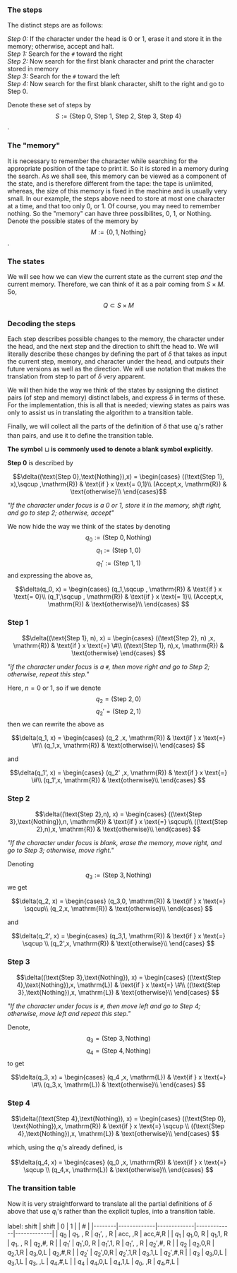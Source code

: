 ### The steps

The distinct steps are as follows:

*Step 0:* If the character under the head is 0 or 1, erase it and store it in the memory; otherwise, accept and halt.  
*Step 1:* Search for the `#` toward the right  
*Step 2:* Now search for the first blank character and print the character stored in memory   
*Step 3:* Search for the `#` toward the left  
*Step 4:* Now search for the first blank character, shift to the right and go to Step 0.

Denote these set of steps by $$S := \{\text{Step 0, Step 1, Step 2, Step 3, Step 4}\}$$.

### The "memory"

It is necessary to remember the character while searching for the appropriate position of the tape to print it. So it is stored in a memory during the search. As we shall see, this memory can be viewed as a component of the state, and is therefore different from the tape: the tape is unlimited, whereas, the size of this memory is fixed in the machine and is usually very small. In our example, the steps above need to store at most one character at a time, and that too only 0, or 1. Of course, you may need to remember nothing. So the "memory" can have three possibilites, 0, 1, or Nothing. Denote the possible states of the memory by $$M :=\{ 0, 1, \text{Nothing} \}$$.



### The states

We will see how we can view the current state as the current step *and* the current memory. Therefore, we can think of it as a pair coming from $S \times M$. So,

$$Q \subset S \times M$$


### Decoding the steps

Each step describes possible changes to the memory, the character under the head, and the next step and the direction to shift the head to. We will literally describe these changes by defining the part of $\delta$ that takes as input the current step, memory, and character under the head, and outputs their future versions as well as the direction. We will use notation that makes the translation from step to part of $\delta$ very apparent. 

We will then hide the way we think of the states by assigning the distinct pairs (of step and memory) distinct labels, and express $\delta$ in terms of these. For the implementation, this is all that is needed; viewing states as pairs was only to assist us in translating the algorithm to a transition table.

Finally, we will collect all the parts of the definition of $\delta$ that use $q_i$'s rather than pairs, and use it to define the transition table.

**The symbol** $\sqcup$ **is commonly used to denote a blank symbol explicitly.**

**Step 0** is described by

$$\delta((\text{Step 0},\text{Nothing}),x) = \begin{cases}
((\text{Step 1}, x),\sqcup ,\mathrm{R}) & \text{if } x \text{= 0,1}\\
(Accept,x, \mathrm{R}) & \text{otherwise}\\
\end{cases}$$

*"If the character under focus is a 0 or 1, store it in the memory, shift right, and go to step 2; otherwise, accept"*


We now hide the way we think of the states by denoting $$q_0:=(\text{Step 0}, \text{Nothing})$$ $$q_1:=(\text{Step 1}, 0)$$ $$q_1':=(\text{Step 1},1)$$ and expressing the above as,


$$\delta(q_0, x) = \begin{cases}
(q_1,\sqcup , \mathrm{R}) & \text{if } x \text{= 0}\\
(q_1',\sqcup , \mathrm{R}) & \text{if } x \text{= 1}\\
(Accept,x, \mathrm{R}) & \text{otherwise}\\
\end{cases}
$$ 

### Step 1

$$\delta((\text{Step 1}, n), x) = \begin{cases}
((\text{Step 2}, n) ,x, \mathrm{R}) & \text{if } x \text{=} \#\\
((\text{Step 1}, n),x, \mathrm{R}) & \text{otherwise}
\end{cases}
$$ 

*"if the character under focus is a `#`, then move right and go to Step 2; otherwise, repeat this step."*

Here, $n=0$ or 1, so if we denote $$q_2=(\text{Step 2},0)$$ $$q_2'=(\text{Step 2},1)$$ then we can rewrite the above as 

$$\delta(q_1, x) = \begin{cases}
(q_2 ,x, \mathrm{R}) & \text{if } x \text{=} \#\\
(q_1,x, \mathrm{R}) & \text{otherwise}\\
\end{cases}
$$

and 

$$\delta(q_1', x) = \begin{cases}
(q_2' ,x, \mathrm{R}) & \text{if } x \text{=} \#\\
(q_1',x, \mathrm{R}) & \text{otherwise}\\
\end{cases}
$$ 

### Step 2

$$\delta((\text{Step 2},n), x) = \begin{cases}
((\text{Step 3},\text{Nothing}),n, \mathrm{R}) & \text{if } x \text{=} \sqcup\\
((\text{Step 2},n),x, \mathrm{R}) & \text{otherwise}\\
\end{cases}
$$ 

*"If the character under focus is blank, erase the memory, move right, and go to Step 3; otherwise, move right."*

Denoting
$$q_3:=(\text{Step 3},\text{Nothing})$$
we get

$$\delta(q_2, x) = \begin{cases}
(q_3,0, \mathrm{R}) & \text{if } x \text{=} \sqcup\\
(q_2,x, \mathrm{R}) & \text{otherwise}\\
\end{cases}
$$ 

and

$$\delta(q_2', x) = \begin{cases}
(q_3,1, \mathrm{R}) & \text{if } x \text{=} \sqcup \\
(q_2',x, \mathrm{R}) & \text{otherwise}\\
\end{cases}
$$ 


### Step 3

$$\delta((\text{Step 3},\text{Nothing}), x) = \begin{cases}
((\text{Step 4},\text{Nothing}),x, \mathrm{L}) & \text{if } x \text{=} \#\\
((\text{Step 3},\text{Nothing}),x, \mathrm{L}) & \text{otherwise}\\
\end{cases}
$$

*"If the character under focus is `#`, then move left and go to Step 4; otherwise, move left and repeat this step."*

Denote, $$q_3=(\text{Step 3},\text{Nothing})$$  $$q_4=(\text{Step 4},\text{Nothing})$$ to get

$$\delta(q_3, x) = \begin{cases}
(q_4 ,x, \mathrm{L}) & \text{if } x \text{=} \#\\
(q_3,x, \mathrm{L}) & \text{otherwise}\\
\end{cases}
$$


### Step 4


$$\delta((\text{Step 4},\text{Nothing}), x) = \begin{cases}
((\text{Step 0}, \text{Nothing}),x, \mathrm{R}) & \text{if } x \text{=} \sqcup \\
((\text{Step 4},\text{Nothing}),x, \mathrm{L}) & \text{otherwise}\\
\end{cases}
$$

which, using the $q_i$'s already defined, is 

$$\delta(q_4, x) = \begin{cases}
(q_0 ,x, \mathrm{R}) & \text{if } x \text{=} \sqcup \\
(q_4,x, \mathrm{L}) & \text{otherwise}\\
\end{cases}
$$


### The transition table

Now it is very straightforward to translate all the partial definitions of $\delta$ above that use $q_i$'s rather than the explicit tuples, into a transition table.


label: shift
| shift  | 0           | 1           |             | #           |
|--------|-------------|-------------|-------------|-------------|
| $q_0$  | $q_1$, , R  | $q_1'$, , R | acc, ,R     | acc,#,R     |
| $q_1$  | $q_1$,0, R  | $q_1$,1, R  | $q_1$, , R  | $q_2$,#, R  |
| $q_1'$ | $q_1'$,0, R | $q_1'$,1, R | $q_1'$, , R | $q_2'$,#, R |
| $q_2$  | $q_2$,0,R   | $q_2$,1,R   | $q_3$,0,L   | $q_2$,#,R   |
| $q_2'$ | $q_2'$,0,R  | $q_2'$,1,R  | $q_3$,1,L   | $q_2'$,#,R  |
| $q_3$  | $q_3$,0,L   | $q_3$,1,L   | $q_3$, ,L   | $q_4$,#,L   |
| $q_4$  | $q_4$,0,L   | $q_4$,1,L   | $q_0$, ,R   | $q_4$,#,L   |
